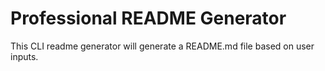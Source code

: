 # Professional README Generator

This CLI readme generator will generate a README.md file based on user inputs.